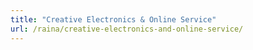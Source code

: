 ```yaml
---
title: "Creative Electronics & Online Service"
url: /raina/creative-electronics-and-online-service/
---
```

